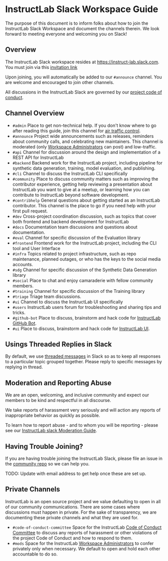 # InstructLab Slack Workspace Guide

The purpose of this document is to inform folks about how to join the InstructLab Slack Workspace and document the
channels therein. We look forward to meeting everyone and welcoming you on Slack!

## Overview

The InstructLab Slack workspace resides at <https://instruct-lab.slack.com>. You must join via this
[invitation link](https://join.slack.com/t/instruct-lab/shared_invite/zt-2kieyqiz9-zhXSxGnXk6uL_f3hVbD53g)

Upon joining, you will automatically be added to our `#announce` channel. You are welcome and encouraged to join other
channels.

All discussions in the InstructLab Slack are governed by our
[project code of conduct](https://github.com/instructlab/community/blob/main/CODE_OF_CONDUCT.md).

## Channel Overview

- `#admin` Place to get non-technical help. If you don't know where to go after reading this guide, join this channel
  for [air traffic control](https://en.wikipedia.org/wiki/Air_traffic_control).
- `#announce` Project wide announcements such as releases, reminders about community calls, and celebrating new
  maintainers. This channel is moderated (only
  [Workspace Administrators](https://github.com/instructlab/community/blob/main/InstructLabSlackModerationGuide.md#workspace-administrators)
  can post) and low-traffic.
- `#api` Channel for discussion around the design and implementation of a REST API for InstructLab
- `#backend` Backend work for the InstructLab project, including pipeline for synthetic data generation, training, model
  evaluation, and publishing.
- `#cli` Channel to discuss the InstructLab CLI specifically
- `#community` Place to discuss community matters such as improving the contributor experience, getting help reviewing a
  presentation about InstructLab you want to give at a meetup, or learning how you can contribute to InstructLab beyond
  software development.
- `#contribhelp` General questions about getting started as an InstructLab contributor. This channel is the place to go
  if you need help with your first pull request.
- `#dev` Cross-project coordination discussion, such as topics that cover both frontend and backend development for
  InstructLab
- `#docs` Documentation team discussions and questions about documentation.
- `#eval` Channel for specific discussion of the Evaluation library
- `#frontend` Frontend work for the InstructLab project, including the CLI tool and User Interface
- `#infra` Topics related to project infrastructure, such as repo maintenance, planned outages, or who has the keys to
  the social media accounts.
- `#sdg` Channel for specific discussion of the Synthetic Data Generation library
- `#social` Place to chat and enjoy camaraderie with fellow community members.
- `#training` Channel for specific discussion of the Training library
- `#triage` Triage team discussions.
- `#ui` Channel to discuss the InstructLab UI specifically
- `#users` InstructLab users forum for troubleshooting and sharing tips and tricks.
- `#github-bot` Place to discuss, brainstorm and hack code for
  [InstructLab GitHub Bot](https://github.com/instructlab/instructlab-bot).
- `#ui` Place to discuss, brainstorm and hack code for [InstructLab UI](https://github.com/instructlab/ui).

## Usings Threaded Replies in Slack

By default, we use [threaded messages](https://slack.com/help/articles/115000769927-Use-threads-to-organize-discussions)
in Slack so as to keep all responses to a particular topic grouped together. Please reply to specific messages by
replying in thread.

## Moderation and Reporting Abuse

We are an open, welcoming, and inclusive community and expect our members to be kind and respectful in all discourse.

We take reports of harassment very seriously and will action any reports of inappropriate behavior as quickly as
possible.

To learn how to report abuse - and to whom you will be reporting - please see our
[InstructLab slack Moderation Guide](https://github.com/instructlab/community/blob/main/InstructLabSlackModerationGuide.md).

## Having Trouble Joining?

If you are having trouble joining the InstructLab Slack, please file an issue in the
[community repo](https://github.com/instructlab/community/issues) so we can help you.

TODO: Update with email address to get help once these are set up.

## Private Channels

InstructLab is an open source project and we value defaulting to open in all of our community communications. There are
some cases where discussions must happen in private. For the sake of transparency, we are documenting these private
channels and what they are used for.

- `#code-of-conduct-committee` Space for the InstructLab [Code of Conduct Committee][committee] to discuss any reports
  of harassment or other violations of the project Code of Conduct and how to respond to them.
- `#mods` Space for the InstructLab
  [Workspace Administrators](https://github.com/instructlab/community/blob/main/InstructLabSlackModerationGuide.md#workspace-administrators)
  to confer privately only when necessary. We default to open and hold each other accountable to do so.

[committee]: https://github.com/instructlab/community/blob/main/CODE_OF_CONDUCT_COMMITTEE.md
